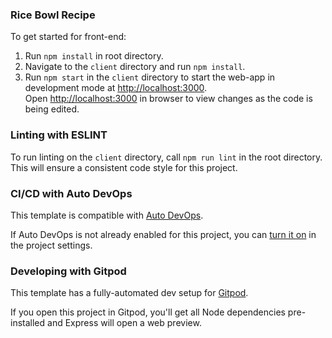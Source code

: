 ### Rice Bowl Recipe

To get started for front-end: 
1. Run `npm install` in root directory.
2. Navigate to the `client` directory and run `npm install`.
3. Run `npm start` in the `client` directory to start the web-app in development mode at [http://localhost:3000](http://localhost:3000). 
   <br/>Open [http://localhost:3000](http://localhost:3000) in browser to view changes as the code is being edited.

### Linting with ESLINT

To run linting on the `client` directory, call `npm run lint` in the root directory.
This will ensure a consistent code style for this project.

### CI/CD with Auto DevOps

This template is compatible with [Auto DevOps](https://docs.gitlab.com/ee/topics/autodevops/).

If Auto DevOps is not already enabled for this project, you can [turn it on](https://docs.gitlab.com/ee/topics/autodevops/#enabling-auto-devops) in the project settings.

### Developing with Gitpod

This template has a fully-automated dev setup for [Gitpod](https://docs.gitlab.com/ee/integration/gitpod.html).

If you open this project in Gitpod, you'll get all Node dependencies pre-installed and Express will open a web preview.
